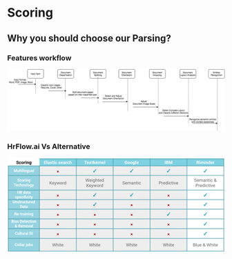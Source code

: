 # Scoring

## Why you should choose our Parsing?

### Features workflow

![](../.gitbook/assets/image%20%282%29.png)

### **HrFlow.ai Vs Alternative**

![](../.gitbook/assets/screenshot-from-2020-04-10-02-24-01.png)

